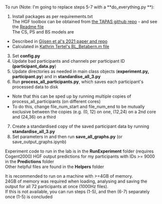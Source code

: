 To run (Note: I'm going to replace steps 5-7 with a **do_everything.py **):    

1) Install packages as per requirements.txt  
The HGF toolbox can be obtained from [the TAPAS github repo](https://github.com/translationalneuromodeling/tapas/tree/master/HGF) - and see the [Readme file](https://github.com/translationalneuromodeling/tapas/blob/master/HGF/README.md)  
The CS, PS and BS models are  
- Described in [Gijsen et al's 2021 paper and repo](https://github.com/SamGijsen/SurpriseInSomesthesis)  
- Calculated in [Kathrin Tertel's BL_Betabern.m file](https://github.com/kathrintertel/Sequential_Bayesian_learner/blob/master/BL_Betabern.m)  
3) Set **config.py**  
4) Update bad participants and channels per participant ID **(participant_data.py**)  
5) Update directories as needed in main class objects (**experiment.py, participant.py**) and in **standardise_all_3.py**    
6) Run **process_all_participants.py**, which saves each participant's processed data to disk  
- Note that this can be sped up by running multiple copies of process_all_participants (on different cores)  
- To do this, change file_num_start and file_num_end to be mutually exclusive between the copies  (e.g. (0, 12) on one, (12,24) on a 2nd core and (24,36) on a third  
7) Create a standardised copy of the saved participant data by running **standardise_all_3.py**  
8) Set parameters in and then run **save_all_graphs.py**   (or save_output_graphs.ipynb)


  
  
  
  
Experiment code to run in the lab is in the **RunExperiment** folder (requires Cogent2000)
HGF output predictions for my participants with IDs >= 9000 in the **Predictions** folder  
Other helpful files are found in the **Helpers** folder  
  
It is recommended to run on a machine with >=4GB of memory.  
24GB of memory was required when loading, analysing and saving the output for all 72 participants at once (1000Hz files).  
If this is not available, you can run steps (1-5), and then (6-7) separately once (1-5) is concluded  

